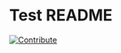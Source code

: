 # Test README

[![Contribute](https://www.eclipse.org/che/contribute.svg)](https://devspaces.apps.blueguardian.co#https://raw.githubusercontent.com/ahussey-redhat/devspaces/develop/devfile.yaml)